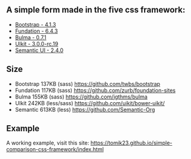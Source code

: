 ## A simple form made in the five css framework:

- [Bootstrap - 4.1.3](https://getbootstrap.com/)
- [Fundation - 6.4.3](https://foundation.zurb.com/)
- [Bulma - 0.7.1](https://bulma.io/)
- [UIkit - 3.0.0-rc.19](https://getuikit.com/)
- [Semantic UI - 2.4.0](https://semantic-ui.com/)

## Size

- Bootstrap 137KB (sass) https://github.com/twbs/bootstrap
- Fundation 117KB (sass) https://github.com/zurb/foundation-sites
- Bulma 155KB (sass) https://github.com/jgthms/bulma
- UIkit 242KB (less/sass) https://github.com/uikit/bower-uikit/
- Semantic 613KB (less) https://github.com/Semantic-Org

## Example

A working example, visit this site: https://tomik23.github.io/simple-comparison-css-framework/index.html

